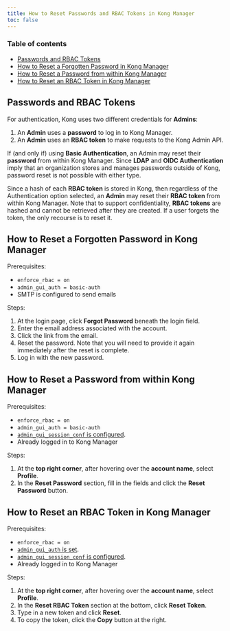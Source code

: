 ```yaml
---
title: How to Reset Passwords and RBAC Tokens in Kong Manager
toc: false
---
```


### Table of contents

* [Passwords and RBAC Tokens](passwords-and-rbac-tokens)
* [How to Reset a Forgotten Password in Kong Manager](how-to-reset-a-forgotten-password-in-kong-manager)
* [How to Reset a Password from within Kong Manager](how-to-reset-a-password-from-within-kong-manager)
* [How to Reset an RBAC Token in Kong Manager](how-to-reset-an-rbac-token-in-kong-manager)

## Passwords and RBAC Tokens

For authentication, Kong uses two different credentials for **Admins**:

1. An **Admin** uses a **password** to log in to Kong Manager.
2. An **Admin** uses an **RBAC token** to make requests to the Kong Admin API.

If (and only if) using **Basic Authentication**, an Admin may reset their **password** from within Kong Manager. Since **LDAP** and **OIDC Authentication** imply that an organization stores and manages passwords outside of Kong, password reset is not possible with either type.

Since a hash of each **RBAC token** is stored in Kong, then regardless of the Authentication option selected, an **Admin** may reset their **RBAC token** from within Kong Manager. Note that to support confidentiality, **RBAC tokens** are hashed and cannot be retrieved after they are created. If a user forgets the token, the only recourse is to reset it.

## How to Reset a Forgotten Password in Kong Manager

Prerequisites: 

* `enforce_rbac = on`
* `admin_gui_auth = basic-auth`
* SMTP is configured to send emails

Steps:

1. At the login page, click **Forgot Password** beneath the login field. 
2. Enter the email address associated with the account.
3. Click the link from the email. 
4. Reset the password. Note that you will need to provide it again immediately after the reset is complete. 
5. Log in with the new password. 

## How to Reset a Password from within Kong Manager

Prerequisites: 

* `enforce_rbac = on`
* `admin_gui_auth = basic-auth`
* [`admin_gui_session_conf` is configured](/enterprise/{{kong.page_version}}/kong-manager/authentication/sessions/). 
* Already logged in to Kong Manager

Steps:

1. At the **top right corner**, after hovering over the **account name**, select **Profile**. 
2. In the **Reset Password** section, fill in the fields and click the **Reset Password** button.

## How to Reset an RBAC Token in Kong Manager

Prerequisites: 

* `enforce_rbac = on`
* [`admin_gui_auth` is set](/enterprise/{{kong.page_version}}kong-manager/security/#authentication-with-plugins).
* [`admin_gui_session_conf` is configured](/enterprise/{{kong.page_version}}/kong-manager/authentication/sessions/).
* Already logged in to Kong Manager

Steps:

1. At the **top right corner**, after hovering over the **account name**, select **Profile**. 
2. In the **Reset RBAC Token** section at the bottom, click **Reset Token**.
3. Type in a new token and click **Reset**. 
4. To copy the token, click the **Copy** button at the right.

